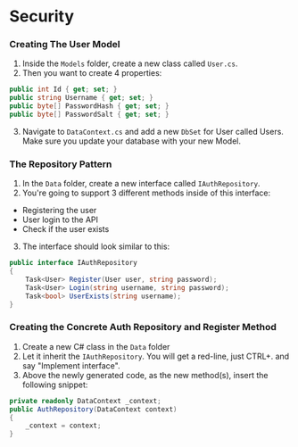 # Security

### Creating The User Model
1. Inside the `Models` folder, create a new class called `User.cs`.
2. Then you want to create 4 properties: 
```C#
public int Id { get; set; }
public string Username { get; set; }
public byte[] PasswordHash { get; set; }
public byte[] PasswordSalt { get; set; }
```
3. Navigate to `DataContext.cs` and add a new `DbSet` for User called Users. Make sure you update your database with your new Model.

### The Repository Pattern
1. In the `Data` folder, create a new interface called `IAuthRepository`.
2. You're going to support 3 different methods inside of this interface:
  - Registering the user
  - User login to the API
  - Check if the user exists
3. The interface should look similar to this:
```C#
public interface IAuthRepository
{
    Task<User> Register(User user, string password);
    Task<User> Login(string username, string password);
    Task<bool> UserExists(string username);
}
```

### Creating the Concrete Auth Repository and Register Method
1. Create a new C# class in the `Data` folder
2. Let it inherit the `IAuthRepository`. You will get a red-line, just CTRL+. and say "Implement interface".
3. Above the newly generated code, as the new method(s), insert the following snippet:
```C#
private readonly DataContext _context;
public AuthRepository(DataContext context)
{
    _context = context;
}
```

